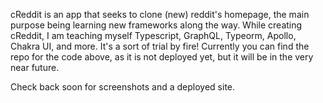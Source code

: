 cReddit is an app that seeks to clone (new) reddit's homepage, the main purpose being learning new frameworks along the way. While creating cReddit, I am teaching myself Typescript, GraphQL, Typeorm, Apollo, Chakra UI, and more. It's a sort of trial by fire! Currently you can find the repo for the code above, as it is not deployed yet, but it will be in the very near future.

Check back soon for screenshots and a deployed site.
